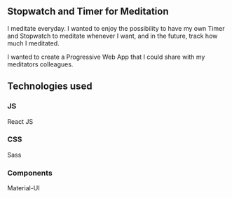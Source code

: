 ## Stopwatch and Timer for Meditation

I meditate everyday. I wanted to enjoy the possibility to have my own Timer and Stopwatch to meditate whenever I want, and in the future, track how much I meditated.

I wanted to create a Progressive Web App that I could share with my meditators colleagues.

## Technologies used

### JS
React JS

### CSS
Sass

### Components
Material-UI 
